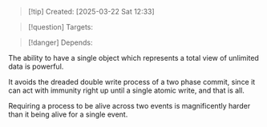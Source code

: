 
>[!tip] Created: [2025-03-22 Sat 12:33]

>[!question] Targets: 

>[!danger] Depends: 

The ability to have a single object which represents a total view of unlimited data is powerful.

It avoids the dreaded double write process of a two phase commit, since it can act with immunity right up until a single atomic write, and that is all.

Requiring a process to be alive across two events is magnificently harder than it being alive for a single event.
